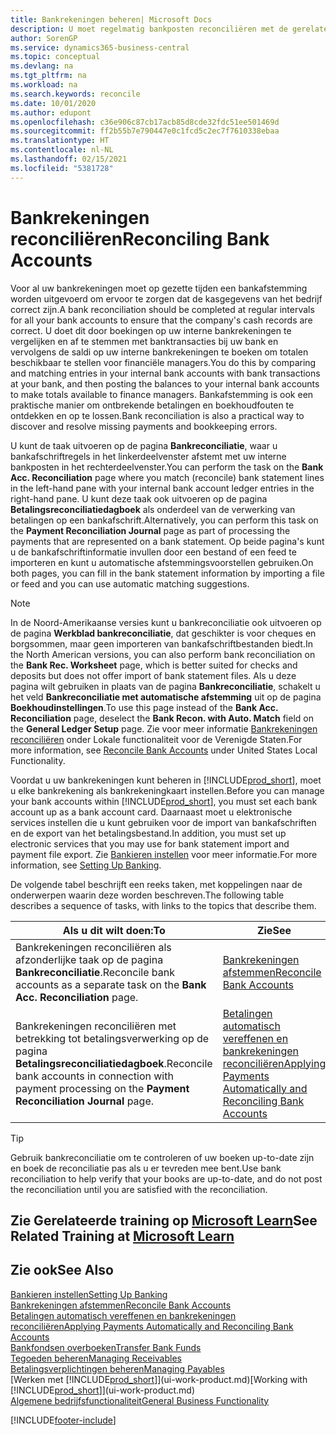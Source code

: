 ```yaml
---
title: Bankrekeningen beheren| Microsoft Docs
description: U moet regelmatig bankposten reconciliëren met de gerelateerde banktransacties in uw bankrekeningen.
author: SorenGP
ms.service: dynamics365-business-central
ms.topic: conceptual
ms.devlang: na
ms.tgt_pltfrm: na
ms.workload: na
ms.search.keywords: reconcile
ms.date: 10/01/2020
ms.author: edupont
ms.openlocfilehash: c36e906c87cb17acb85d8cde32fdc51ee501469d
ms.sourcegitcommit: ff2b55b7e790447e0c1fcd5c2ec7f7610338ebaa
ms.translationtype: HT
ms.contentlocale: nl-NL
ms.lasthandoff: 02/15/2021
ms.locfileid: "5381728"
---
```

# <a name="reconciling-bank-accounts"></a><span data-ttu-id="bdea9-103">Bankrekeningen reconciliëren</span><span class="sxs-lookup"><span data-stu-id="bdea9-103">Reconciling Bank Accounts</span></span>

<span data-ttu-id="bdea9-104">Voor al uw bankrekeningen moet op gezette tijden een bankafstemming worden uitgevoerd om ervoor te zorgen dat de kasgegevens van het bedrijf correct zijn.</span><span class="sxs-lookup"><span data-stu-id="bdea9-104">A bank reconciliation should be completed at regular intervals for all your bank accounts to ensure that the company's cash records are correct.</span></span> <span data-ttu-id="bdea9-105">U doet dit door boekingen op uw interne bankrekeningen te vergelijken en af te stemmen met banktransacties bij uw bank en vervolgens de saldi op uw interne bankrekeningen te boeken om totalen beschikbaar te stellen voor financiële managers.</span><span class="sxs-lookup"><span data-stu-id="bdea9-105">You do this by comparing and matching entries in your internal bank accounts with bank transactions at your bank, and then posting the balances to your internal bank accounts to make totals available to finance managers.</span></span> <span data-ttu-id="bdea9-106">Bankafstemming is ook een praktische manier om ontbrekende betalingen en boekhoudfouten te ontdekken en op te lossen.</span><span class="sxs-lookup"><span data-stu-id="bdea9-106">Bank reconciliation is also a practical way to discover and resolve missing payments and bookkeeping errors.</span></span>

<span data-ttu-id="bdea9-107">U kunt de taak uitvoeren op de pagina **Bankreconciliatie**, waar u bankafschriftregels in het linkerdeelvenster afstemt met uw interne bankposten in het rechterdeelvenster.</span><span class="sxs-lookup"><span data-stu-id="bdea9-107">You can perform the task on the **Bank Acc. Reconciliation** page where you match (reconcile) bank statement lines in the left-hand pane with your internal bank account ledger entries in the right-hand pane.</span></span> <span data-ttu-id="bdea9-108">U kunt deze taak ook uitvoeren op de pagina **Betalingsreconciliatiedagboek** als onderdeel van de verwerking van betalingen op een bankafschrift.</span><span class="sxs-lookup"><span data-stu-id="bdea9-108">Alternatively, you can perform this task on the **Payment Reconciliation Journal** page as part of processing the payments that are represented on a bank statement.</span></span> <span data-ttu-id="bdea9-109">Op beide pagina's kunt u de bankafschriftinformatie invullen door een bestand of een feed te importeren en kunt u automatische afstemmingsvoorstellen gebruiken.</span><span class="sxs-lookup"><span data-stu-id="bdea9-109">On both pages, you can fill in the bank statement information by importing a file or feed and you can use automatic matching suggestions.</span></span>

> [!NOTE]  
> <span data-ttu-id="bdea9-110">In de Noord-Amerikaanse versies kunt u bankreconciliatie ook uitvoeren op de pagina **Werkblad bankreconciliatie**, dat geschikter is voor cheques en borgsommen, maar geen importeren van bankafschriftbestanden biedt.</span><span class="sxs-lookup"><span data-stu-id="bdea9-110">In the North American versions, you can also perform bank reconciliation on the **Bank Rec. Worksheet** page, which is better suited for checks and deposits but does not offer import of bank statement files.</span></span> <span data-ttu-id="bdea9-111">Als u deze pagina wilt gebruiken in plaats van de pagina **Bankreconciliatie**, schakelt u het veld **Bankreconciliatie met automatische afstemming** uit op de pagina **Boekhoudinstellingen**.</span><span class="sxs-lookup"><span data-stu-id="bdea9-111">To use this page instead of the **Bank Acc. Reconciliation** page, deselect the **Bank Recon. with Auto. Match** field on the **General Ledger Setup** page.</span></span> <span data-ttu-id="bdea9-112">Zie voor meer informatie [Bankrekeningen reconciliëren](LocalFunctionality/UnitedStates/how-to-reconcile-bank-accounts.md) onder Lokale functionaliteit voor de Verenigde Staten.</span><span class="sxs-lookup"><span data-stu-id="bdea9-112">For more information, see [Reconcile Bank Accounts](LocalFunctionality/UnitedStates/how-to-reconcile-bank-accounts.md) under United States Local Functionality.</span></span>

<span data-ttu-id="bdea9-113">Voordat u uw bankrekeningen kunt beheren in [!INCLUDE[prod_short](includes/prod_short.md)], moet u elke bankrekening als bankrekeningkaart instellen.</span><span class="sxs-lookup"><span data-stu-id="bdea9-113">Before you can manage your bank accounts within [!INCLUDE[prod_short](includes/prod_short.md)], you must set each bank account up as a bank account card.</span></span> <span data-ttu-id="bdea9-114">Daarnaast moet u elektronische services instellen die u kunt gebruiken voor de import van bankafschriften en de export van het betalingsbestand.</span><span class="sxs-lookup"><span data-stu-id="bdea9-114">In addition, you must set up electronic services that you may use for bank statement import and payment file export.</span></span> <span data-ttu-id="bdea9-115">Zie [Bankieren instellen](bank-setup-banking.md) voor meer informatie.</span><span class="sxs-lookup"><span data-stu-id="bdea9-115">For more information, see [Setting Up Banking](bank-setup-banking.md).</span></span>

<span data-ttu-id="bdea9-116">De volgende tabel beschrijft een reeks taken, met koppelingen naar de onderwerpen waarin deze worden beschreven.</span><span class="sxs-lookup"><span data-stu-id="bdea9-116">The following table describes a sequence of tasks, with links to the topics that describe them.</span></span>

| <span data-ttu-id="bdea9-117">Als u dit wilt doen:</span><span class="sxs-lookup"><span data-stu-id="bdea9-117">To</span></span> | <span data-ttu-id="bdea9-118">Zie</span><span class="sxs-lookup"><span data-stu-id="bdea9-118">See</span></span> |
| --- | --- |
| <span data-ttu-id="bdea9-119">Bankrekeningen reconciliëren als afzonderlijke taak op de pagina **Bankreconciliatie**.</span><span class="sxs-lookup"><span data-stu-id="bdea9-119">Reconcile bank accounts as a separate task on the **Bank Acc. Reconciliation** page.</span></span> |[<span data-ttu-id="bdea9-120">Bankrekeningen afstemmen</span><span class="sxs-lookup"><span data-stu-id="bdea9-120">Reconcile Bank Accounts</span></span>](bank-how-reconcile-bank-accounts-separately.md) |
| <span data-ttu-id="bdea9-121">Bankrekeningen reconciliëren met betrekking tot betalingsverwerking op de pagina **Betalingsreconciliatiedagboek**.</span><span class="sxs-lookup"><span data-stu-id="bdea9-121">Reconcile bank accounts in connection with payment processing on the **Payment Reconciliation Journal** page.</span></span> |[<span data-ttu-id="bdea9-122">Betalingen automatisch vereffenen en bankrekeningen reconciliëren</span><span class="sxs-lookup"><span data-stu-id="bdea9-122">Applying Payments Automatically and Reconciling Bank Accounts</span></span>](receivables-apply-payments-auto-reconcile-bank-accounts.md) |

> [!TIP]
> <span data-ttu-id="bdea9-123">Gebruik bankreconciliatie om te controleren of uw boeken up-to-date zijn en boek de reconciliatie pas als u er tevreden mee bent.</span><span class="sxs-lookup"><span data-stu-id="bdea9-123">Use bank reconciliation to help verify that your books are up-to-date, and do not post the reconciliation until you are satisfied with the reconciliation.</span></span>

## <a name="see-related-training-at-microsoft-learn"></a><span data-ttu-id="bdea9-124">Zie Gerelateerde training op [Microsoft Learn](/learn/paths/reconcile-bank-accounts-dynamics-365-business-central/)</span><span class="sxs-lookup"><span data-stu-id="bdea9-124">See Related Training at [Microsoft Learn](/learn/paths/reconcile-bank-accounts-dynamics-365-business-central/)</span></span>

## <a name="see-also"></a><span data-ttu-id="bdea9-125">Zie ook</span><span class="sxs-lookup"><span data-stu-id="bdea9-125">See Also</span></span>

[<span data-ttu-id="bdea9-126">Bankieren instellen</span><span class="sxs-lookup"><span data-stu-id="bdea9-126">Setting Up Banking</span></span>](bank-setup-banking.md)  
[<span data-ttu-id="bdea9-127">Bankrekeningen afstemmen</span><span class="sxs-lookup"><span data-stu-id="bdea9-127">Reconcile Bank Accounts</span></span>](bank-how-reconcile-bank-accounts-separately.md)  
[<span data-ttu-id="bdea9-128">Betalingen automatisch vereffenen en bankrekeningen reconciliëren</span><span class="sxs-lookup"><span data-stu-id="bdea9-128">Applying Payments Automatically and Reconciling Bank Accounts</span></span>](receivables-apply-payments-auto-reconcile-bank-accounts.md)  
[<span data-ttu-id="bdea9-129">Bankfondsen overboeken</span><span class="sxs-lookup"><span data-stu-id="bdea9-129">Transfer Bank Funds</span></span>](bank-how-transfer-bank-funds.md)  
[<span data-ttu-id="bdea9-130">Tegoeden beheren</span><span class="sxs-lookup"><span data-stu-id="bdea9-130">Managing Receivables</span></span>](receivables-manage-receivables.md)  
[<span data-ttu-id="bdea9-131">Betalingsverplichtingen beheren</span><span class="sxs-lookup"><span data-stu-id="bdea9-131">Managing Payables</span></span>](payables-manage-payables.md)  
<span data-ttu-id="bdea9-132">[Werken met [!INCLUDE[prod_short](includes/prod_short.md)]](ui-work-product.md)</span><span class="sxs-lookup"><span data-stu-id="bdea9-132">[Working with [!INCLUDE[prod_short](includes/prod_short.md)]](ui-work-product.md)</span></span>  
[<span data-ttu-id="bdea9-133">Algemene bedrijfsfunctionaliteit</span><span class="sxs-lookup"><span data-stu-id="bdea9-133">General Business Functionality</span></span>](ui-across-business-areas.md)


[!INCLUDE[footer-include](includes/footer-banner.md)]